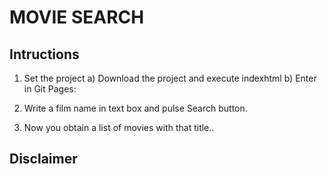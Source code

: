# MOVIE SEARCH
## Intructions
1. Set the project
a) Download the project and execute indexhtml
b) Enter in Git Pages: 

2. Write a film name in text box and pulse Search button.

3. Now you obtain a list of movies with that title..

## Disclaimer

